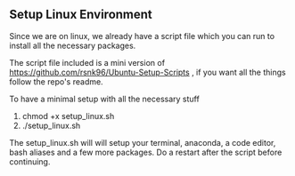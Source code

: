 ## Setup Linux Environment

Since we are on linux, we already have a script file which you can run to install all the necessary packages.

The script file included is a mini version of https://github.com/rsnk96/Ubuntu-Setup-Scripts , if you want all the things follow the repo's readme.

To have a minimal setup with all the necessary stuff

 1) chmod +x setup_linux.sh
 2) ./setup_linux.sh

The setup_linux.sh will will setup your terminal, anaconda, a code editor, bash aliases and a few more packages. Do a restart after the script before continuing.

